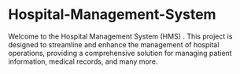 # Hospital-Management-System
Welcome to the Hospital Management System (HMS) . This project is designed to streamline and enhance the management of hospital operations, providing a comprehensive solution for managing patient information, medical records, and many more.
